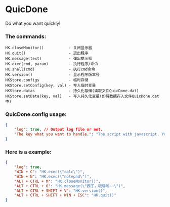# QuicDone
Do what you want quickly!

### The commands:
    HK.closeMonitor()           - 关闭显示器  
    HK.quit()                   - 退出程序  
    HK.message(text)            - 弹出提示框  
    HK.exec(cmd, param)         - 执行程序/命令  
    HK.shell(cmd)               - 执行cmd命令  
    HK.version()                - 显示程序版本号  
    HKStore.configs             - 临时存储  
    HKStore.setConfig(key, val) - 写入临时变量  
    HKStore.datas               - 持久化存储(读取文件QuicDone.dat)  
    HKStore.setData(key, val)   - 写入持久化变量(即将数据存入文件QuicDone.dat中)

### QuicDone.config usage:
```json
{
    "log": true, // Output log file or not.
    "The key what you want to handle.": "The script with javascript. You could just give a path to point to a js file."
}
```

### Here is a example:
```json
{
    "log": true,
    "WIN + C": "HK.exec(\"calc\")",
    "WIN + N": "HK.exec(\"notepad\")",
    "ALT + CTRL + M": "HK.closeMonitor()",
    "ALT + CTRL + O": "HK.message(\"西子，哦嗨哟~~\")",
    "ALT + CTRL + SHIFT + V": "HK.version()",
    "ALT + CTRL + SHIFT + WIN + ESC": "HK.quit()"
}
```